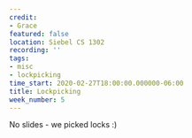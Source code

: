```yaml
---
credit:
- Grace
featured: false
location: Siebel CS 1302
recording: ''
tags:
- misc
- lockpicking
time_start: 2020-02-27T18:00:00.000000-06:00
title: Lockpicking
week_number: 5
---
```

No slides - we picked locks :)